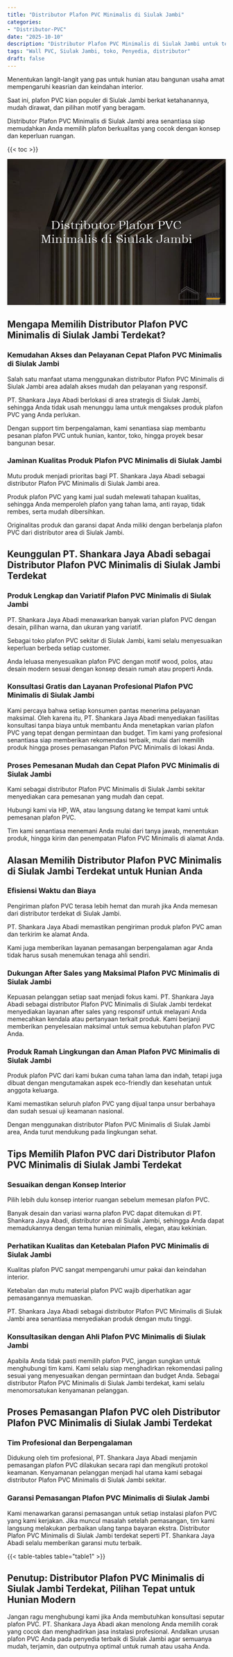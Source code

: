```yaml
---
title: "Distributor Plafon PVC Minimalis di Siulak Jambi"
categories: 
- "Distributor-PVC"
date: "2025-10-10"
description: "Distributor Plafon PVC Minimalis di Siulak Jambi untuk tempat tinggal, office, serta toko. Panel terbaik, variasi motif, variasi warna elegan, dengan layanan instalasi oleh teknisi berpengalaman serta jaminan resmi!|Servis penjualan Plafon PVC Minimalis di Siulak Jambi untuk kebutuhan rumah, office, atau gerai, dengan material berkualitas dan pemasangan oleh tenaga ahli berpengalaman dan garansi resmi.|Solusi Plafon PVC Minimalis di Siulak Jambi yang terpercaya untuk hunian, perkantoran, serta ritel, bersama panel berkualitas dan instalasi ditangani oleh tim berpengalaman dan jaminan resmi.|Penjualan Plafon PVC Minimalis di Siulak Jambi bagi tempat tinggal, perkantoran, dan toko, dengan material unggulan dan penempatan oleh tenaga ahli ahli, lengkap dengan jaminan resmi.}"
tags: "Wall PVC, Siulak Jambi, toko, Penyedia, distributor"
draft: false
---
```


Menentukan langit-langit yang pas untuk hunian atau bangunan usaha amat mempengaruhi keasrian dan keindahan interior.

Saat ini, plafon PVC kian populer di Siulak Jambi berkat ketahanannya, mudah dirawat, dan pilihan motif yang beragam.

Distributor Plafon PVC Minimalis di Siulak Jambi area senantiasa siap memudahkan Anda memilih plafon berkualitas yang cocok dengan konsep dan keperluan ruangan.

{{< toc >}}

![Distributor Plafon PVC Minimalis di Siulak Jambi](/images/Distributor-PVC/Distributor-Plafon-PVC-Minimalis-di-Siulak-Jambi.png)


## Mengapa Memilih Distributor Plafon PVC Minimalis di Siulak Jambi Terdekat?

### Kemudahan Akses dan Pelayanan Cepat Plafon PVC Minimalis di Siulak Jambi

Salah satu manfaat utama menggunakan distributor Plafon PVC Minimalis di Siulak Jambi area adalah akses mudah dan pelayanan yang responsif.

PT. Shankara Jaya Abadi berlokasi di area strategis di Siulak Jambi, sehingga Anda tidak usah menunggu lama untuk mengakses produk plafon PVC yang Anda perlukan.

Dengan support tim berpengalaman, kami senantiasa siap membantu pesanan plafon PVC untuk hunian, kantor, toko, hingga proyek besar bangunan besar.

### Jaminan Kualitas Produk Plafon PVC Minimalis di Siulak Jambi

Mutu produk menjadi prioritas bagi PT. Shankara Jaya Abadi sebagai distributor Plafon PVC Minimalis di Siulak Jambi area.

Produk plafon PVC yang kami jual sudah melewati tahapan kualitas, sehingga Anda memperoleh plafon yang tahan lama, anti rayap, tidak rembes, serta mudah dibersihkan.

Originalitas produk dan garansi dapat Anda miliki dengan berbelanja plafon PVC dari distributor area di Siulak Jambi.

## Keunggulan PT. Shankara Jaya Abadi sebagai Distributor Plafon PVC Minimalis di Siulak Jambi Terdekat

### Produk Lengkap dan Variatif Plafon PVC Minimalis di Siulak Jambi

PT. Shankara Jaya Abadi menawarkan banyak varian plafon PVC dengan desain, pilihan warna, dan ukuran yang variatif.

Sebagai toko plafon PVC sekitar di Siulak Jambi, kami selalu menyesuaikan keperluan berbeda setiap customer.

Anda leluasa menyesuaikan plafon PVC dengan motif wood, polos, atau desain modern sesuai dengan konsep desain rumah atau properti Anda.

### Konsultasi Gratis dan Layanan Profesional Plafon PVC Minimalis di Siulak Jambi

Kami percaya bahwa setiap konsumen pantas menerima pelayanan maksimal. Oleh karena itu, PT. Shankara Jaya Abadi menyediakan fasilitas konsultasi tanpa biaya untuk membantu Anda menetapkan varian plafon PVC yang tepat dengan permintaan dan budget. Tim kami yang profesional senantiasa siap memberikan rekomendasi terbaik, mulai dari memilih produk hingga proses pemasangan Plafon PVC Minimalis di lokasi Anda.

### Proses Pemesanan Mudah dan Cepat Plafon PVC Minimalis di Siulak Jambi

Kami sebagai distributor Plafon PVC Minimalis di Siulak Jambi sekitar menyediakan cara pemesanan yang mudah dan cepat.

Hubungi kami via HP, WA, atau langsung datang ke tempat kami untuk pemesanan plafon PVC.

Tim kami senantiasa menemani Anda mulai dari tanya jawab, menentukan produk, hingga kirim dan penempatan Plafon PVC Minimalis di alamat Anda.

## Alasan Memilih Distributor Plafon PVC Minimalis di Siulak Jambi Terdekat untuk Hunian Anda

### Efisiensi Waktu dan Biaya

Pengiriman plafon PVC terasa lebih hemat dan murah jika Anda memesan dari distributor terdekat di Siulak Jambi.

PT. Shankara Jaya Abadi memastikan pengiriman produk plafon PVC aman dan terkirim ke alamat Anda.

Kami juga memberikan layanan pemasangan berpengalaman agar Anda tidak harus susah menemukan tenaga ahli sendiri.

### Dukungan After Sales yang Maksimal Plafon PVC Minimalis di Siulak Jambi

Kepuasan pelanggan setiap saat menjadi fokus kami. PT. Shankara Jaya Abadi sebagai distributor Plafon PVC Minimalis di Siulak Jambi terdekat menyediakan layanan after sales yang responsif untuk melayani Anda memecahkan kendala atau pertanyaan terkait produk. Kami berjanji memberikan penyelesaian maksimal untuk semua kebutuhan plafon PVC Anda.

### Produk Ramah Lingkungan dan Aman Plafon PVC Minimalis di Siulak Jambi

Produk plafon PVC dari kami bukan cuma tahan lama dan indah, tetapi juga dibuat dengan mengutamakan aspek eco-friendly dan kesehatan untuk anggota keluarga.

Kami memastikan seluruh plafon PVC yang dijual tanpa unsur berbahaya dan sudah sesuai uji keamanan nasional.

Dengan menggunakan distributor Plafon PVC Minimalis di Siulak Jambi area, Anda turut mendukung pada lingkungan sehat.

## Tips Memilih Plafon PVC dari Distributor Plafon PVC Minimalis di Siulak Jambi Terdekat

### Sesuaikan dengan Konsep Interior

Pilih lebih dulu konsep interior ruangan sebelum memesan plafon PVC.

Banyak desain dan variasi warna plafon PVC dapat ditemukan di PT. Shankara Jaya Abadi, distributor area di Siulak Jambi, sehingga Anda dapat memadukannya dengan tema hunian minimalis, elegan, atau kekinian.

### Perhatikan Kualitas dan Ketebalan Plafon PVC Minimalis di Siulak Jambi

Kualitas plafon PVC sangat mempengaruhi umur pakai dan keindahan interior.

Ketebalan dan mutu material plafon PVC wajib diperhatikan agar pemasangannya memuaskan.

PT. Shankara Jaya Abadi sebagai distributor Plafon PVC Minimalis di Siulak Jambi area senantiasa menyediakan produk dengan mutu tinggi.

### Konsultasikan dengan Ahli Plafon PVC Minimalis di Siulak Jambi

Apabila Anda tidak pasti memilih plafon PVC, jangan sungkan untuk menghubungi tim kami. Kami selalu siap menghadirkan rekomendasi paling sesuai yang menyesuaikan dengan permintaan dan budget Anda. Sebagai distributor Plafon PVC Minimalis di Siulak Jambi terdekat, kami selalu menomorsatukan kenyamanan pelanggan.

## Proses Pemasangan Plafon PVC oleh Distributor Plafon PVC Minimalis di Siulak Jambi Terdekat

### Tim Profesional dan Berpengalaman

Didukung oleh tim profesional, PT. Shankara Jaya Abadi menjamin pemasangan plafon PVC dilakukan secara rapi dan mengikuti protokol keamanan. Kenyamanan pelanggan menjadi hal utama kami sebagai distributor Plafon PVC Minimalis di Siulak Jambi sekitar.

### Garansi Pemasangan Plafon PVC Minimalis di Siulak Jambi

Kami menawarkan garansi pemasangan untuk setiap instalasi plafon PVC yang kami kerjakan. Jika muncul masalah setelah pemasangan, tim kami langsung melakukan perbaikan ulang tanpa bayaran ekstra. Distributor Plafon PVC Minimalis di Siulak Jambi terdekat seperti PT. Shankara Jaya Abadi selalu memberikan garansi mutu terbaik.

{{< table-tables table="table1" >}}

## Penutup: Distributor Plafon PVC Minimalis di Siulak Jambi Terdekat, Pilihan Tepat untuk Hunian Modern

Jangan ragu menghubungi kami jika Anda membutuhkan konsultasi seputar plafon PVC. PT. Shankara Jaya Abadi akan menolong Anda memilih corak yang cocok dan menghadirkan jasa instalasi profesional. Andalkan urusan plafon PVC Anda pada penyedia terbaik di Siulak Jambi agar semuanya mudah, terjamin, dan outputnya optimal untuk rumah atau usaha Anda.